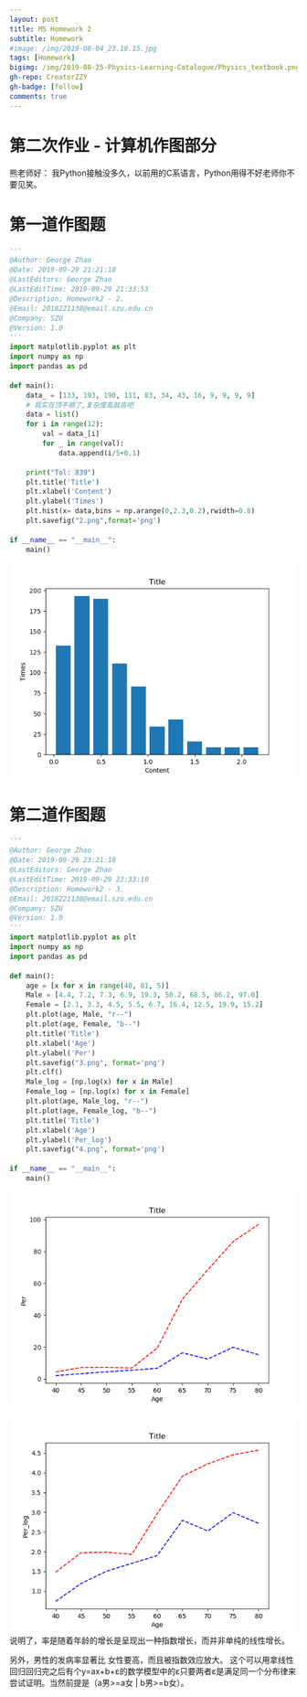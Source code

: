 ```yaml
---
layout: post
title: MS Homework 2
subtitle: Homework
#image: /img/2019-08-04_23.18.15.jpg
tags: [Homework]
bigimg: /img/2019-08-25-Physics-Learning-Catalogue/Physics_textbook.png
gh-repo: CreatorZZY
gh-badge: [follow]
comments: true
---
```


第二次作业 - 计算机作图部分
===
熊老师好：
我Python接触没多久，以前用的C系语言，Python用得不好老师你不要见笑。
# 第一道作图题
```python
'''
@Author: George Zhao
@Date: 2019-09-29 21:21:18
@LastEditors: George Zhao
@LastEditTime: 2019-09-29 21:33:53
@Description: Homework2 - 2.
@Email: 2018221138@email.szu.edu.cn
@Company: SZU
@Version: 1.0
'''
import matplotlib.pyplot as plt
import numpy as np
import pandas as pd

def main():
    data_ = [133, 193, 190, 111, 83, 34, 43, 16, 9, 9, 9, 9]
    # 我实在顶不顺了,复杂度高就高吧
    data = list()
    for i in range(12):
        val = data_[i]
        for _ in range(val):
            data.append(i/5+0.1)
    
    print("Tol: 839")
    plt.title('Title')
    plt.xlabel('Content')
    plt.ylabel('Times')
    plt.hist(x= data,bins = np.arange(0,2.3,0.2),rwidth=0.8)
    plt.savefig("2.png",format='png')

if __name__ == "__main__":
    main()

```
![2](/img/2019-09-29-MS-Homework-2/2.png)

# 第二道作图题
```python
'''
@Author: George Zhao
@Date: 2019-09-29 23:21:18
@LastEditors: George Zhao
@LastEditTime: 2019-09-29 23:33:10
@Description: Homework2 - 3.
@Email: 2018221138@email.szu.edu.cn
@Company: SZU
@Version: 1.0
'''
import matplotlib.pyplot as plt
import numpy as np
import pandas as pd

def main():
    age = [x for x in range(40, 81, 5)]
    Male = [4.4, 7.2, 7.3, 6.9, 19.3, 50.2, 68.5, 86.2, 97.0]
    Female = [2.1, 3.3, 4.5, 5.5, 6.7, 16.4, 12.5, 19.9, 15.2]
    plt.plot(age, Male, "r--")
    plt.plot(age, Female, "b--")
    plt.title('Title')
    plt.xlabel('Age')
    plt.ylabel('Per')
    plt.savefig("3.png", format='png')
    plt.clf()
    Male_log = [np.log(x) for x in Male]
    Female_log = [np.log(x) for x in Female]
    plt.plot(age, Male_log, "r--")
    plt.plot(age, Female_log, "b--")
    plt.title('Title')
    plt.xlabel('Age')
    plt.ylabel('Per_log')
    plt.savefig("4.png", format='png')

if __name__ == "__main__":
    main()
```
![3](/img/2019-09-29-MS-Homework-2/3.png)

![4](/img/2019-09-29-MS-Homework-2/4.png)
说明了，率是随着年龄的增长是呈现出一种指数增长，而并非单纯的线性增长。

另外，男性的发病率显著比 女性要高，而且被指数效应放大。
这个可以用拿线性回归回归完之后有个y=ax+b+ε的数学模型中的ε只要两者ε是满足同一个分布律来尝试证明。当然前提是（a男>=a女 | b男>=b女）。